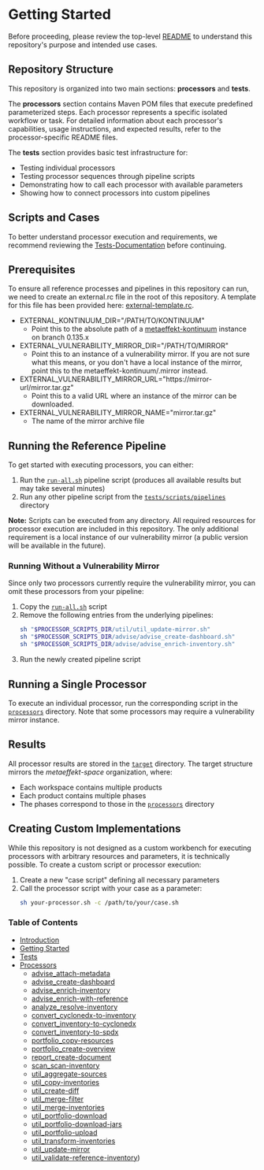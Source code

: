# Getting Started

Before proceeding, please review the top-level [README](README.md) to understand this repository's purpose and intended use cases.

## Repository Structure

This repository is organized into two main sections: **processors** and **tests**.

The **processors** section contains Maven POM files that execute predefined parameterized steps. Each processor represents a specific isolated workflow or task. For detailed information about each processor's capabilities, usage instructions, and expected results, refer to the processor-specific README files.

The **tests** section provides basic test infrastructure for:
- Testing individual processors
- Testing processor sequences through pipeline scripts
- Demonstrating how to call each processor with available parameters
- Showing how to connect processors into custom pipelines

## Scripts and Cases

To better understand processor execution and requirements, we recommend reviewing the [Tests-Documentation](tests/README.md) before continuing.

## Prerequisites

To ensure all reference processes and pipelines in this repository can run, we need to create an external.rc file
in the root of this repository. A template for this file has been provided here: [external-template.rc](external-template.rc).

- EXTERNAL_KONTINUUM_DIR="/PATH/TO/KONTINUUM"
    - Point this to the absolute path of a [metaeffekt-kontinuum](https://github.com/org-metaeffekt/metaeffekt-kontinuum) instance on branch 0.135.x
- EXTERNAL_VULNERABILITY_MIRROR_DIR="/PATH/TO/MIRROR"
    - Point this to an instance of a vulnerability mirror. If you are not sure what this means, or you don't have a local instance of
      the mirror, point this to the metaeffekt-kontinuum/.mirror instead.
- EXTERNAL_VULNERABILITY_MIRROR_URL="https://mirror-url/mirror.tar.gz"
    - Point this to a valid URL where an instance of the mirror can be downloaded.
- EXTERNAL_VULNERABILITY_MIRROR_NAME="mirror.tar.gz"
    - The name of the mirror archive file

## Running the Reference Pipeline

To get started with executing processors, you can either:

1. Run the [`run-all.sh`](tests/scripts/pipelines/run-all.sh) pipeline script (produces all available results but may take several minutes)
2. Run any other pipeline script from the [`tests/scripts/pipelines`](tests/scripts/pipelines) directory

**Note:** Scripts can be executed from any directory. All required resources for processor execution are included in this repository. The only additional requirement is a local instance of our vulnerability mirror (a public version will be available in the future).

### Running Without a Vulnerability Mirror

Since only two processors currently require the vulnerability mirror, you can omit these processors from your pipeline:

1. Copy the [`run-all.sh`](tests/scripts/pipelines/run-all.sh) script
2. Remove the following entries from the underlying pipelines:
   ```bash
   sh "$PROCESSOR_SCRIPTS_DIR/util/util_update-mirror.sh"
   sh "$PROCESSOR_SCRIPTS_DIR/advise/advise_create-dashboard.sh"
   sh "$PROCESSOR_SCRIPTS_DIR/advise/advise_enrich-inventory.sh"
   ```
3. Run the newly created pipeline script


## Running a Single Processor

To execute an individual processor, run the corresponding script in the [`processors`](tests/scripts/processors) directory. Note that some processors may require a vulnerability mirror instance.

## Results

All processor results are stored in the [`target`](tests/target) directory. The target structure mirrors the *metaeffekt-space* organization, where:
- Each workspace contains multiple products
- Each product contains multiple phases
- The phases correspond to those in the [`processors`](processors) directory

## Creating Custom Implementations

While this repository is not designed as a custom workbench for executing processors with arbitrary resources and parameters, it is technically possible. To create a custom script or processor execution:

1. Create a new "case script" defining all necessary parameters
2. Call the processor script with your case as a parameter:
   ```bash
   sh your-processor.sh -c /path/to/your/case.sh
   ```

### Table of Contents
* [Introduction](README.md)
* [Getting Started](GETTING_STARTED.md)
* [Tests](tests/README.md)
* [Processors](processors/README.md)
  * [advise_attach-metadata](processors/advise/advise_attach-metadata.md)
  * [advise_create-dashboard](processors/advise/advise_create-dashboard.md)
  * [advise_enrich-inventory](processors/advise/advise_enrich-inventory.md)
  * [advise_enrich-with-reference](processors/advise/advise_enrich-with-reference.md)
  * [analyze_resolve-inventory](processors/analyze/analyze_resolve-inventory.md)
  * [convert_cyclonedx-to-inventory](processors/convert/convert_cyclonedx-to-inventory.md)
  * [convert_inventory-to-cyclonedx](processors/convert/convert_inventory-to-cyclonedx.md)
  * [convert_inventory-to-spdx](processors/convert/convert_inventory-to-spdx.md)
  * [portfolio_copy-resources](processors/portfolio/portfolio_copy-resources.md)
  * [portfolio_create-overview](processors/portfolio/portfolio_create-overview.md)
  * [report_create-document](processors/report/report_create-document.md)
  * [scan_scan-inventory](processors/scan/scan_scan-inventory.md)
  * [util_aggregate-sources](processors/util/util_aggregate-sources.md)
  * [util_copy-inventories](processors/util/util_copy-inventories.md)
  * [util_create-diff](processors/util/util_create-diff.md)
  * [util_merge-filter](processors/util/util_merge-filter.md)
  * [util_merge-inventories](processors/util/util_merge-inventories.md)
  * [util_portfolio-download](processors/util/util_portfolio-download.md)
  * [util_portfolio-download-jars](processors/util/util_portfolio-download-jars.md)
  * [util_portfolio-upload](processors/util/util_portfolio-upload.md)
  * [util_transform-inventories](processors/util/util_transform-inventories.md)
  * [util_update-mirror](processors/util/util_update-mirror.md)
  * [util_validate-reference-inventory](processors/util/util_validate-reference-inventory.md))
